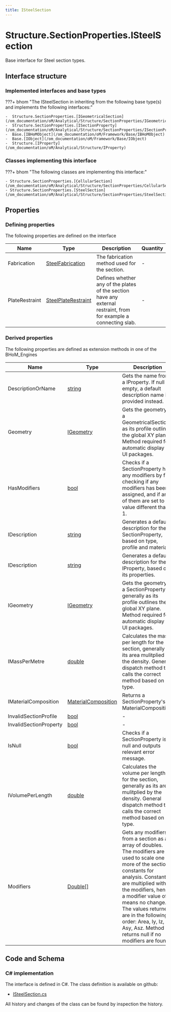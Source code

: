 ```yaml
---
title: ISteelSection
---
```


# Structure.SectionProperties.ISteelSection

Base interface for Steel section types.

## Interface structure

### Implemented interfaces and base types

???+ bhom "The ISteelSection in inheriting from the following base type(s) and implements the following interfaces:"

    -  Structure.SectionProperties.[IGeometricalSection](/om_documentation/oM/Analytical/Structure/SectionProperties/IGeometricalSection)
    -  Structure.SectionProperties.[ISectionProperty](/om_documentation/oM/Analytical/Structure/SectionProperties/ISectionProperty)
    -  Base.[IBHoMObject](/om_documentation/oM/Framework/Base/IBHoMObject)
    -  Base.[IObject](/om_documentation/oM/Framework/Base/IObject)
    -  Structure.[IProperty](/om_documentation/oM/Analytical/Structure/IProperty)


### Classes implementing this interface

???+ bhom "The following classes are implementing this interface:"

    - Structure.SectionProperties.[CellularSection](/om_documentation/oM/Analytical/Structure/SectionProperties/CellularSection)
    - Structure.SectionProperties.[SteelSection](/om_documentation/oM/Analytical/Structure/SectionProperties/SteelSection)


## Properties



### Defining properties

The following properties are defined on the interface

| Name             | Type             | Description      | Quantity         |
|------------------|------------------|------------------|------------------|
| Fabrication | [SteelFabrication](/om_documentation/oM/Analytical/Structure/SectionProperties/SteelFabrication) | The fabrication method used for the section. | - |
| PlateRestraint | [SteelPlateRestraint](/om_documentation/oM/Analytical/Structure/SectionProperties/SteelPlateRestraint) | Defines whether any of the plates of the section have any external restraint, from for example a connecting slab. | - |


### Derived properties

The following properties are defined as extension methods in one of the BHoM_Engines

| Name             | Type             | Description      | Quantity         | Engine           |
|------------------|------------------|------------------|------------------|------------------|
| DescriptionOrName | [string](https://learn.microsoft.com/en-us/dotnet/api/System.String?view=netstandard-2.0) | Gets the name from a IProperty. If null or empty, a default description name is provided instead. | - | Structure_Engine |
| Geometry | [IGeometry](/om_documentation/oM/Dimensional/Geometry/IGeometry) | Gets the geometry of a GeometricalSection as its profile outlines the global XY plane. Method required for automatic display in UI packages. | - | Structure_Engine |
| HasModifiers | [bool](https://learn.microsoft.com/en-us/dotnet/api/System.Boolean?view=netstandard-2.0) | Checks if a SectionProperty has any modifiers by first checking if any modifiers has been assigned, and if any of them are set to a value different than 1. | - | Structure_Engine |
| IDescription | [string](https://learn.microsoft.com/en-us/dotnet/api/System.String?view=netstandard-2.0) | Generates a default description for the SectionProperty, based on type, profile and material. | - | Structure_Engine |
| IDescription | [string](https://learn.microsoft.com/en-us/dotnet/api/System.String?view=netstandard-2.0) | Generates a default description for the IProperty, based on its properties. | - | Structure_Engine |
| IGeometry | [IGeometry](/om_documentation/oM/Dimensional/Geometry/IGeometry) | Gets the geometry of a SectionProperty, generally as its profile outlines the global XY plane. Method required for automatic display in UI packages. | - | Structure_Engine |
| IMassPerMetre | [double](https://learn.microsoft.com/en-us/dotnet/api/System.Double?view=netstandard-2.0) | Calculates the mass per length for the section, generally as its area mulitplied by the density. General dispatch method that calls the correct method based on type. | [MassPerUnitLength](/om_documentation/oM/Dimensional/Quantities/Attributes/MassPerUnitLength) [kg/m] | Structure_Engine |
| IMaterialComposition | [MaterialComposition](/om_documentation/oM/Physical/Physical/Materials/MaterialComposition) | Returns a SectionProperty's MaterialComposition. | - | Structure_Engine |
| InvalidSectionProfile | [bool](https://learn.microsoft.com/en-us/dotnet/api/System.Boolean?view=netstandard-2.0) | - | - | Lusas_Engine |
| InvalidSectionProperty | [bool](https://learn.microsoft.com/en-us/dotnet/api/System.Boolean?view=netstandard-2.0) | - | - | Lusas_Engine |
| IsNull | [bool](https://learn.microsoft.com/en-us/dotnet/api/System.Boolean?view=netstandard-2.0) | Checks if a SectionProperty is null and outputs relevant error message. | - | Structure_Engine |
| IVolumePerLength | [double](https://learn.microsoft.com/en-us/dotnet/api/System.Double?view=netstandard-2.0) | Calculates the volume per length for the section, generally as its area mulitplied by the density. General dispatch method that calls the correct method based on type. | [MassPerUnitLength](/om_documentation/oM/Dimensional/Quantities/Attributes/MassPerUnitLength) [kg/m] | Structure_Engine |
| Modifiers | [Double[]](https://learn.microsoft.com/en-us/dotnet/api/System.Double[]?view=netstandard-2.0) | Gets any modifiers from a section as an array of doubles. The modifiers are used to scale one or more of the section constants for analysis.  Constants are multiplied with the modifiers, hence a modifier value of 1 means no change. <br>The values returned are in the following order: Area, Iy, Iz, J, Asy, Asz. Method returns null if no modifiers are found. | - | Structure_Engine |


## Code and Schema

### C# implementation

The interface is defined in C#. The class definition is available on github:

- [ISteelSection.cs](https://github.com/BHoM/BHoM/blob/develop/Structure_oM/SectionProperties\ISteelSection.cs)

All history and changes of the class can be found by inspection the history.
